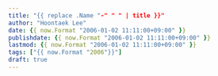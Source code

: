 ```yaml
---
title: "{{ replace .Name "-" " " | title }}"
author: "Hoontaek Lee"
date: {{ now.Format "2006-01-02 11:11:00+09:00" }}
publishdate: {{ now.Format "2006-01-02 11:11:00+09:00" }}
lastmod: {{ now.Format "2006-01-02 11:11:00+09:00" }}
tags: ["{{ now.Format "2006"}}"]
draft: true
---
```

